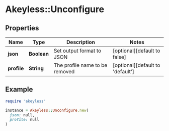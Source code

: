 # Akeyless::Unconfigure

## Properties

| Name | Type | Description | Notes |
| ---- | ---- | ----------- | ----- |
| **json** | **Boolean** | Set output format to JSON | [optional][default to false] |
| **profile** | **String** | The profile name to be removed | [optional][default to &#39;default&#39;] |

## Example

```ruby
require 'akeyless'

instance = Akeyless::Unconfigure.new(
  json: null,
  profile: null
)
```

